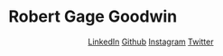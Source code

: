 <!DOCTYPE html>
<html>
    <head>
        <title>Robert Gage Goodwin</title>
        <link rel="stylesheet" href="css/styles.css">
    </head>
    <body>
        <h1>Robert Gage Goodwin</h1>
        <center>
            <a href="https://www.linkedin.com/in/rggoodwin/">LinkedIn</a>
            <a href="https://github.com/R-Goodwin">Github</a>
            <a href="https://z-p42.www.instagram.com/gageg00dwin/">Instagram</a>
            <a href="https://twitter.com/Got__Doubles">Twitter</a>
        </center>
    </body>

</html>
